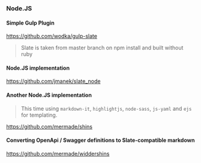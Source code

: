 ### Node.JS

#### Simple Gulp Plugin
https://github.com/wodka/gulp-slate
> Slate is taken from master branch on npm install and built without ruby

#### Node.JS implementation
https://github.com/jmanek/slate_node

#### Another Node.JS implementation
> This time using `markdown-it`, `highlightjs`, `node-sass`, `js-yaml` and `ejs` for templating.

https://github.com/mermade/shins

#### Converting OpenApi / Swagger definitions to Slate-compatible markdown

https://github.com/mermade/widdershins